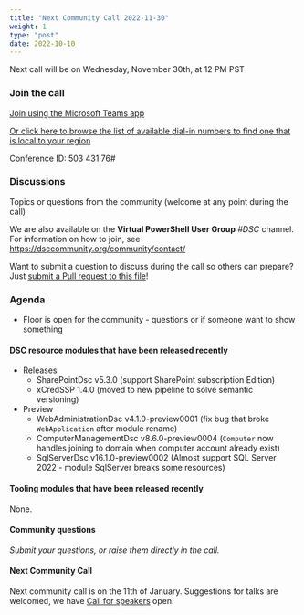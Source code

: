 ```yaml
---
title: "Next Community Call 2022-11-30"
weight: 1
type: "post"
date: 2022-10-10
---
```


Next call will be on Wednesday, November 30th, at 12 PM PST

### Join the call

[Join using the Microsoft Teams app](https://teams.microsoft.com/l/meetup-join/19%3ameeting_OTc2YThjZGQtNWE4Yi00NDQyLTk5NTktYWIwYjdhMGZjNDRl%40thread.v2/0?context=%7b%22Tid%22%3a%2272f988bf-86f1-41af-91ab-2d7cd011db47%22%2c%22Oid%22%3a%222fd83437-7fe6-4ee4-a109-828a19cb7bff%22%7d)

[Or click here to browse the list of available dial-in numbers to find one that is local to your region](https://dialin.teams.microsoft.com/8551f4c1-bea3-441a-8738-69aa517a91c5?id=50343176)

Conference ID:
503 431 76#

### Discussions

Topics or questions from the community (welcome at any point during the call)

We are also available on the **Virtual PowerShell User Group** _#DSC_ channel.
For information on how to join, see https://dsccommunity.org/community/contact/

Want to submit a question to discuss during the call so others can prepare?
Just [submit a Pull request to this file](https://github.com/dsccommunity/dsccommunity.org/edit/master/content/community_calls/next_call.en.md)!

### Agenda

- Floor is open for the community - questions or if someone want to show something

#### DSC resource modules that have been released recently

- Releases
  - SharePointDsc v5.3.0 (support SharePoint subscription Edition)
  - xCredSSP 1.4.0 (moved to new pipeline to solve semantic versioning)
- Preview
  - WebAdministrationDsc v4.1.0-preview0001 (fix bug that broke `WebApplication` after module rename)
  - ComputerManagementDsc v8.6.0-preview0004 (`Computer` now handles joining to domain when computer account already exist)
  - SqlServerDsc v16.1.0-preview0002 (Almost support SQL Server 2022 - module SqlServer breaks some resources)

#### Tooling modules that have been released recently

None.

#### Community questions

_Submit your questions, or raise them directly in the call._

#### Next Community Call

Next community call is on the 11th of January.
Suggestions for talks are welcomed, we have [Call for speakers](https://sessionize.com/dsc-community)
open.

